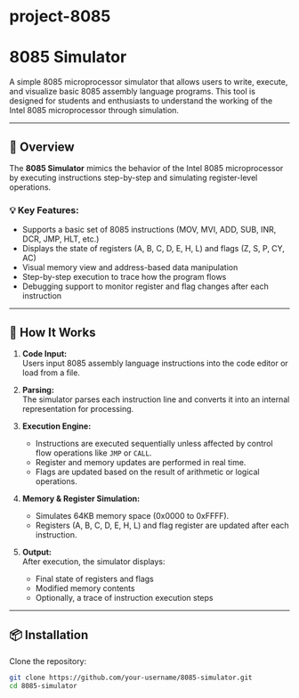 ﻿# project-8085
# 8085 Simulator

A simple 8085 microprocessor simulator that allows users to write, execute, and visualize basic 8085 assembly language programs. This tool is designed for students and enthusiasts to understand the working of the Intel 8085 microprocessor through simulation.

---

## 🧠 Overview

The **8085 Simulator** mimics the behavior of the Intel 8085 microprocessor by executing instructions step-by-step and simulating register-level operations.

### 💡 Key Features:
- Supports a basic set of 8085 instructions (MOV, MVI, ADD, SUB, INR, DCR, JMP, HLT, etc.)
- Displays the state of registers (A, B, C, D, E, H, L) and flags (Z, S, P, CY, AC)
- Visual memory view and address-based data manipulation
- Step-by-step execution to trace how the program flows
- Debugging support to monitor register and flag changes after each instruction

---

## 🔧 How It Works

1. **Code Input:**  
   Users input 8085 assembly language instructions into the code editor or load from a file.

2. **Parsing:**  
   The simulator parses each instruction line and converts it into an internal representation for processing.

3. **Execution Engine:**  
   - Instructions are executed sequentially unless affected by control flow operations like `JMP` or `CALL`.
   - Register and memory updates are performed in real time.
   - Flags are updated based on the result of arithmetic or logical operations.

4. **Memory & Register Simulation:**  
   - Simulates 64KB memory space (0x0000 to 0xFFFF).
   - Registers (A, B, C, D, E, H, L) and flag register are updated after each instruction.

5. **Output:**  
   After execution, the simulator displays:
   - Final state of registers and flags
   - Modified memory contents
   - Optionally, a trace of instruction execution steps

---

## 📦 Installation

Clone the repository:
```bash
git clone https://github.com/your-username/8085-simulator.git
cd 8085-simulator
